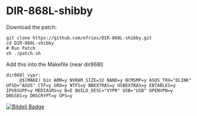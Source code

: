 # DIR-868L-shibby

Download the patch:


    git clone https://github.com/efries/DIR-868L-shibby.git
    cd DIR-868L-shibby
    # Run Patch
    sh ./patch.sh

Add this into the Makefile (near dir868l)

    dir868l_vypr:
	     @$(MAKE) bin ARM=y NVRAM_SIZE=32 NAND=y BCMSMP=y ASUS_TRX="DLINK" UFSD="ASUS" CTF=y GRO=y NTFS=y BBEXTRAS=y USBEXTRAS=y EBTABLES=y IPV6SUPP=y MEDIASRV=y B=E BUILD_DESC="VYPR" USB="USB" OPENVPN=y DNSSEC=y DNSCRYPT=y UPS=y



[![Bitdeli Badge](https://d2weczhvl823v0.cloudfront.net/efries/dir-868l-shibby/trend.png)](https://bitdeli.com/free "Bitdeli Badge")

